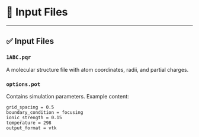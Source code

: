 # 📁 Input Files

---

## ✅ Input Files

### `1ABC.pqr`
A molecular structure file with atom coordinates, radii, and partial charges.

### `options.pot`
Contains simulation parameters. Example content:

```text
grid_spacing = 0.5
boundary_condition = focusing
ionic_strength = 0.15
temperature = 298
output_format = vtk
